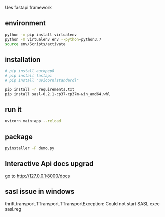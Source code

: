 Ues fastapi framework

## environment

```bash
python -m pip install virtualenv
python -m virtualenv env --python=python3.7
source env/Scripts/activate
```

## installation

```bash
# pip install autopep8
# pip install fastapi
# pip install "uvicorn[standard]"
```

```bash
pip install -r requirements.txt
pip install sasl-0.2.1-cp37-cp37m-win_amd64.whl
```

## run it

```bash
uvicorn main:app --reload
```

## package

```bash
pyinstaller -F demo.py
```

## Interactive Api docs upgrad

go to http://127.0.0.1:8000/docs

## sasl issue in windows

thrift.transport.TTransport.TTransportException: Could not start SASL
exec sasl.reg
